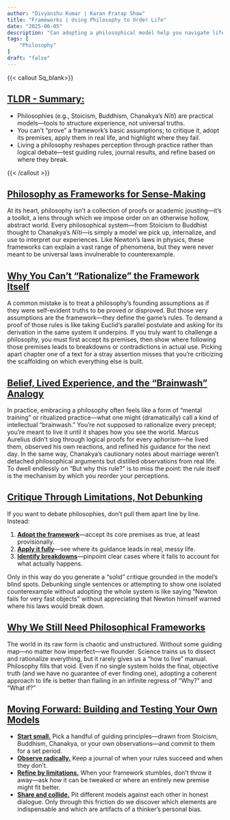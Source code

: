 ```yaml
---
author: "Divyanshu Kumar | Karan Pratap Shaw"
title: "Frameworks | Using Philosophy to Order Life"
date: "2025-06-05"
description: "Can adopting a philosophical model help you navigate life’s chaos? Rather than chasing absolute truths, maybe philosophies—Stoicism, Buddhism, Chanakya’s Nīti—serve as practical frameworks which you live, test, and refine to bring order to your experiences."
tags: [
    "Philosophy"
]
draft: "false"
---
```


{{< callout Sq_blank>}}
## <u>TLDR - Summary:</u>

* Philosophies (e.g., Stoicism, Buddhism, Chanakya’s *Nīti*) are practical models—tools to structure experience, not universal truths.
* You can’t “prove” a framework’s basic assumptions; to critique it, adopt its premises, apply them in real life, and highlight where they fail.
* Living a philosophy reshapes perception through practice rather than logical debate—test guiding rules, journal results, and refine based on where they break.

{{< /callout >}}

## <u>Philosophy as Frameworks for Sense-Making</u>

At its heart, philosophy isn’t a collection of proofs or academic jousting—it’s a toolkit, a lens through which we impose order on an otherwise hollow, abstract world. Every philosophical system—from Stoicism to Buddhist thought to Chanakya’s *Nīti*—is simply a model we pick up, internalize, and use to interpret our experiences. Like Newton’s laws in physics, these frameworks can explain a vast range of phenomena, but they were never meant to be universal laws invulnerable to counterexample.

## <u>Why You Can’t “Rationalize” the Framework Itself</u>

A common mistake is to treat a philosophy’s founding assumptions as if they were self-evident truths to be proved or disproved. But those very assumptions are the framework—they define the game’s rules. To demand a proof of those rules is like taking Euclid’s parallel postulate and asking for its derivation in the same system it underpins. If you truly want to challenge a philosophy, you must first accept its premises, then show where following those premises leads to breakdowns or contradictions in actual use. Picking apart chapter one of a text for a stray assertion misses that you’re criticizing the scaffolding on which everything else is built.

## <u>Belief, Lived Experience, and the “Brainwash” Analogy</u>

In practice, embracing a philosophy often feels like a form of “mental training” or ritualized practice—what one might (dramatically) call a kind of intellectual “brainwash.” You’re not supposed to rationalize every precept; you’re meant to live it until it shapes how you see the world. Marcus Aurelius didn’t slog through logical proofs for every aphorism—he lived them, observed his own reactions, and refined his guidance for the next day. In the same way, Chanakya’s cautionary notes about marriage weren’t detached philosophical arguments but distilled observations from real life. To dwell endlessly on “But why this rule?” is to miss the point: the rule itself is the mechanism by which you reorder your perceptions.

## <u>Critique Through Limitations, Not Debunking</u>

If you want to debate philosophies, don’t pull them apart line by line. Instead:

1. **<u>Adopt the framework</u>**—accept its core premises as true, at least provisionally.
2. **<u>Apply it fully</u>**—see where its guidance leads in real, messy life.
3. **<u>Identify breakdowns</u>**—pinpoint clear cases where it fails to account for what actually happens.

Only in this way do you generate a “solid” critique grounded in the model’s blind spots. Debunking single sentences or attempting to show one isolated counterexample without adopting the whole system is like saying “Newton fails for very fast objects” without appreciating that Newton himself warned where his laws would break down.

## <u>Why We Still Need Philosophical Frameworks</u>

The world in its raw form is chaotic and unstructured. Without some guiding map—no matter how imperfect—we flounder. Science trains us to dissect and rationalize everything, but it rarely gives us a “how to live” manual. Philosophy fills that void. Even if no single system holds the final, objective truth (and we have no guarantee of ever finding one), adopting a coherent approach to life is better than flailing in an infinite regress of “Why?” and “What if?”

## <u>Moving Forward: Building and Testing Your Own Models</u>

- **<u>Start small.</u>** Pick a handful of guiding principles—drawn from Stoicism, Buddhism, Chanakya, or your own observations—and commit to them for a set period.
- **<u>Observe radically.</u>** Keep a journal of when your rules succeed and when they don’t.
- **<u>Refine by limitations.</u>** When your framework stumbles, don’t throw it away—ask how it can be tweaked or where an entirely new premise might fit better.
- **<u>Share and collide.</u>** Pit different models against each other in honest dialogue. Only through this friction do we discover which elements are indispensable and which are artifacts of a thinker’s personal bias.